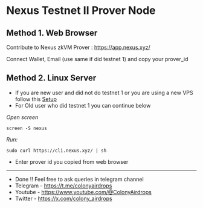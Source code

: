 # Nexus Testnet II Prover Node 

## Method 1. Web Browser
Contribute to Nexus zkVM Prover : https://app.nexus.xyz/

Connect Wallet, Email (use same if did testnet 1) and copy your prover_id

## Method 2. Linux Server
- If you are new user and did not do testnet 1 or you are using a new VPS follow this [Setup](https://github.com/colonyairdrops/Nexus_Prover/blob/main/README.md)
- For Old user who did testnet 1 you can continue below

*Open screen*
```console
screen -S nexus
```
*Run:*
```console
sudo curl https://cli.nexus.xyz/ | sh
```
- Enter prover id you copied from web browser

---
- Done !! Feel free to ask queries in telegram channel
- Telegram - https://t.me/colonyairdrops
- Youtube - https://www.youtube.com/@ColonyAirdrops
- Twitter - https://x.com/colony_airdrops
